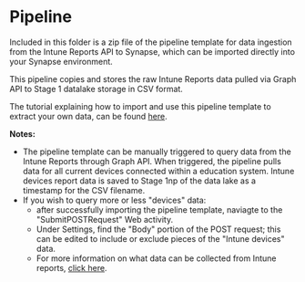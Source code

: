 # Pipeline

Included in this folder is a zip file of the pipeline template for data ingestion from the Intune Reports API to Synapse, which can be imported directly into your Synapse environment.

This pipeline copies and stores the raw Intune Reports data pulled via Graph API to Stage 1 datalake storage in CSV format.

The tutorial explaining how to import and use this pipeline template to extract your own data, can be found [here](https://github.com/cstohlmann/oea-intune-module/tree/main/docs).

<strong> Notes: </strong>
 - The pipeline template can be manually triggered to query data from the Intune Reports through Graph API. When triggered, the pipeline pulls data for all current devices connected within a education system. Intune devices report data is saved to Stage 1np of the data lake as a timestamp for the CSV filename.
 - If you wish to query more or less "devices" data: 
     * after successfully importing the pipeline template, naviagte to the "SubmitPOSTRequest" Web activity. 
     * Under Settings, find the "Body" portion of the POST request; this can be edited to include or exclude pieces of the "Intune devices" data.
     * For more information on what data can be collected from Intune reports, [click here](https://docs.microsoft.com/en-us/mem/intune/fundamentals/reports-export-graph-available-reports).
